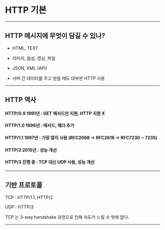 # HTTP 기본

---

## HTTP 메시지에 무엇이 담길 수 있나?

- HTML, TEXT

- 이미지, 음성, 영상, 파일

- JSON, XML (API)

- 서버 간 데이터를 주고 받을 때도 대부분 HTTP 사용

---

## HTTP 역사

#### HTTP/0.9 1991년 : GET 메서드만 지원, HTTP 지원 X

####  HTTP/1.0 1996년 : 메서드, 헤더 추가

####  HTTP/1.1 1997년 : 가장 많이 사용 (RFC2068 -> RFC2616 -> RFC7230 ~ 7235)

####  HTTP/2 2015년 : 성능 개선

####  HTTP/3 진행 중 : TCP 대신 UDP 사용, 성능 개선 

---

## 기반 프로토콜

TCP : HTTP/1.1, HTTP/2

UDP : HTTP/3

TCP 는 3-way handshake 과정으로 인해 속도가 느릴 수 밖에 없다.

---

